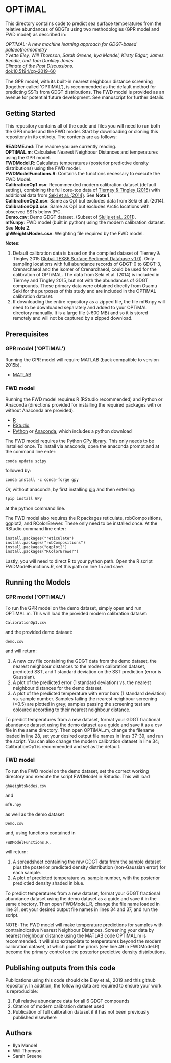 # OPTiMAL

This directory contains code to predict sea surface temperatures from the relative abundances of GDGTs using two methodologies (GPR model and FWD model) as described in:

*OPTiMAL: A new machine learning approach for GDGT-based palaeothermometry\
Yvette Eley, Will Thomson, Sarah Greene, Ilya Mandel, Kirsty Edgar, James Bendle, and Tom Dunkley Jones\
Climate of the Past Discussions.*\
[doi:10.5194/cp-2019-60](https://doi.org/10.5194/cp-2019-60)

The GPR model, with its built-in nearest neighbour distance screening (together called 'OPTiMAL'), is recommended as the default method for predicting SSTs from GDGT distributions. The FWD model is provided as an avenue for potential future development. See manuscript for further details.

## Getting Started

This repository contains all of the code and files you will need to run both the GPR model and the FWD model. Start by downloading or cloning this repository in its entirety. The contents are as follows:

**README.md**: The readme you are currently reading.\
**OPTiMAL.m**: Calculates Nearest Neighbour Distances and temperatures using the GPR model.\
**FWDModel.R**: Calculates temperatures (posterior predictive density distributions) using the FWD model.\
**FWDModelFunctions.R**: Contains the functions necessary to execute the FWD Model.\
**CalibrationOp1.csv**: Recommended modern calibration dataset (default setting), combining the full core-top data of [Tierney & Tingley (2015)](https://doi.org/10.1038/sdata.2015.29) with additional data from [Seki et al. (2014)](https://doi.org/10.1016/j.pocean.2014.04.013). See **Note 1**.\
**CalibrationOp2.csv**: Same as Op1 but excludes data from Seki et al. (2014).\
**CalibrationOp3.csv**: Same as Op1 but excludes Arctic locations with observed SSTs below 3ºC.\
**Demo.csv**: Demo GDGT dataset. (Subset of [Sluijs et al., 2011](https://doi.org/10.5194/cp-7-47-2011)).\
**mf6.npy**: FWD model (built in python) using the modern calibration dataset. See **Note 2**.\
**ghWeightsNodes.csv**: Weighting file required by the FWD model.

**Notes**:
1. Default calibration data is based on the compiled dataset of Tierney & Tingley 2015 [Global TEX86 Surface Sediment Database v.1.0](https://www.ncdc.noaa.gov/paleo-search/study/18615)). Only sampling locations with full abundance records of GDGT-0 to GDGT-3, Crenarchaeol and the isomer of Crenarchaeol, could be used for the calibration of OPTiMAL. The data from Seki et al. (2014) is included in Tierney and Tingley 2015, but not with the abundances of GDGT compounds. These primary data were obtained directly from Osamu Seki for the purposes of this study and are included in the OPTiMAL calibration dataset.
2. If downloading the entire repository as a zipped file, the file mf6.npy will need to be downloaded separately and added to your OPTiMAL directory manually. It is a large file (~600 MB) and so it is stored remotely and will not be captured by a zipped download.


## Prerequisites
### GPR model ('OPTiMAL')
Running the GPR model will require MATLAB (back compatible to version 2015b). 

* [MATLAB](https://mathworks.com/products/matlab.html)

### FWD model
Running the FWD model requires R (RStudio recommended) and Python or Anaconda (directions provided for installing the required packages with or without Anaconda are provided).

* [R](https://www.r-project.org/)
* [RStudio](https://www.rstudio.com/)
* [Python](https://www.python.org/) or [Anaconda](https://www.anaconda.com/), which includes a python download

The FWD model requires the Python [GPy library](https://sheffieldml.github.io/GPy/). This only needs to be installed once. To install via anaconda, open the anaconda prompt and at the command line enter:

	conda update scipy

followed by:

	conda install -c conda-forge gpy

Or, without anaconda, by first installing [pip](https://pypi.org/project/pip/) and then entering:

	!pip install GPy

at the python command line.

The FWD model also requires the R packages reticulate, robCompositions, ggplot2, and RColorBrewer. These only need to be installed once. At the RStudio command line enter: 
	
	install.packages("reticulate")
	install.packages("robCompositions")
	install.packages("ggplot2")
	install.packages("RColorBrewer")

Lastly, you will need to direct R to your python path. Open the R script FWDModelFunctions.R, set this path on line 15 and save.

## Running the Models
### GPR model ('OPTiMAL')

To run the GPR model on the demo dataset, simply open and run OPTiMAL.m. This will load the provided modern calibration dataset: 

```
CalibrationOp1.csv
```

and the provided demo dataset:

```
demo.csv
```
and will return:

1) A new csv file containing the GDGT data from the demo dataset, the nearest neighbour distances to the modern calibration dataset, predicted SST, and 1 standard deviation on the SST prediction (error is Gaussian).
2) A plot of the predicted error (1 standard deviation) vs. the nearest neighbour distances for the demo dataset.
3) A plot of the predicted temperature with error bars (1 standard deviation) vs. sample number. Samples failing the nearest neighbour screening (>0.5) are plotted in grey; samples passing the screening test are coloured according to their nearest neighbour distance.

To predict temperatures from a new dataset, format your GDGT fractional abundance dataset using the demo dataset as a guide and save it as a csv file in the same directory. Then open OPTiMAL.m, change the filename loaded in line 28, set your desired output file names in lines 37-39, and run the script. You can also change the modern calibration dataset in line 34; CalibrationOp1 is recommended and set as the default.

### FWD model

To run the FWD model on the demo dataset, set the correct working directory and execute the script FWDModel in RStudio. This will load

```
ghWeightsNodes.csv
```
and
```
mf6.npy
```
as well as the demo dataset
```
Demo.csv
```
and, using functions contained in

```
FWDModelFunctions.R,
```

will return:

1) A spreadsheet containing the raw GDGT data from the sample dataset plus the posterior predicted density distribution (non-Gaussian error) for each sample.
2) A plot of predicted temperature vs. sample number, with the posterior predictied density shaded in blue.

To predict temperatures from a new dataset, format your GDGT fractional abundance dataset using the demo dataset as a guide and save it in the same directory. Then open FWDModeL.R, change the file name loaded in line 31, set your desired output file names in lines 34 and 37, and run the script.

NOTE: The FWD model will make temperature predictions for samples with contraindicative Nearest Neighbour Distances. Screening your data by nearest neighbour distance using the MATLAB code OPTiMAL.m is recommended. It will also extrapolate to temperatures beyond the modern calibration dataset, at which point the priors (see line 49 in FWDModel.R) become the primary control on the posterior predictive density distributions. 

## Publishing outputs from this code

Publications using this code should cite Eley et al., 2019 and this github repository. In addition, the following data are required to ensure your work is reproducible:
1) Full relative abundance data for all 6 GDGT compounds
2) Citation of modern calibration dataset used
3) Publication of full calibration dataset if it has not been previously published elsewhere

## Authors

* Ilya Mandel
* Will Thomson
* Sarah Greene
